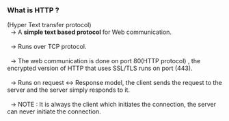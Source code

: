 <h3>What is HTTP ? </h3>
 (Hyper Text transfer protocol)
</br>
&nbsp; -> A <b>simple text based protocol </b>for Web communication.  
</br>
</br>
&nbsp; -> Runs over TCP protocol.
</br>
</br>
&nbsp; -> The web communication is done on port 80(HTTP protocol) , the encrypted version of HTTP that uses SSL/TLS runs on port (443).
</br>
</br>
&nbsp; -> Runs on request <-> Response model, the client sends the request to the server and the server simply responds to it.
</br>
</br>
&nbsp; -> NOTE : It is always the client which initiates the connection, the server can never initiate the connection.
</br>
</br>
